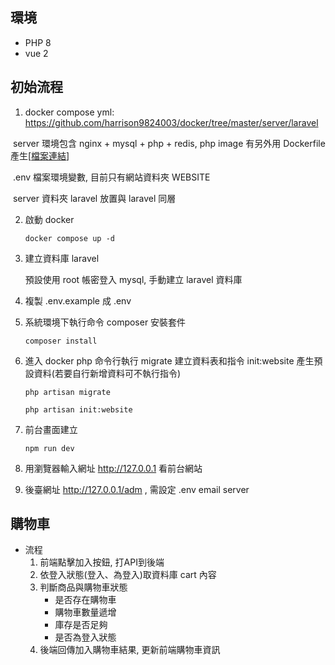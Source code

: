 <h2>環境</h2>

<ul>
    <li>PHP 8</li>
    <li>vue 2</li>
</ul>

<h2>初始流程</h2>

1. docker compose yml: https://github.com/harrison9824003/docker/tree/master/server/laravel

​		server 環境包含 nginx + mysql + php + redis, php image 有另外用 Dockerfile 產生[[檔案連結](https://github.com/harrison9824003/docker/tree/master/php/fpm/swoole)]

​		.env 檔案環境變數, 目前只有網站資料夾 WEBSITE

​		server 資料夾 laravel 放置與 laravel 同層

2. 啟動 docker

   `docker compose up -d`

3. 建立資料庫 laravel

   預設使用 root 帳密登入 mysql, 手動建立 laravel 資料庫

4. 複製 .env.example 成 .env

5. 系統環境下執行命令 composer 安裝套件

   `composer install`

6. 進入 docker php 命令行執行 migrate 建立資料表和指令 init:website 產生預設資料(若要自行新增資料可不執行指令)

   `php artisan migrate`

   `php artisan init:website`

 5. 前台畫面建立

    `npm run dev`

6. 用瀏覽器輸入網址 http://127.0.0.1 看前台網站
7. 後臺網址  http://127.0.0.1/adm , 需設定 .env email server 

<h2>購物車</h2>

<ul>
    <li>流程
    	<ol>
            <li>前端點擊加入按鈕, 打API到後端</li>
            <li>依登入狀態(登入、為登入)取資料庫 cart 內容</li>
            <li>判斷商品與購物車狀態
                <ul>
                    <li>是否存在購物車</li>
                    <li>購物車數量遞增</li>
                    <li>庫存是否足夠</li>
                    <li>是否為登入狀態</li>
                </ul>
            </li>
            <li>後端回傳加入購物車結果, 更新前端購物車資訊</li>
        </ol>
    </li>
</ul>
